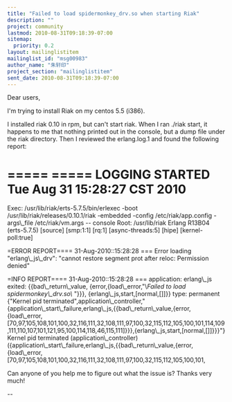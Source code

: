```yaml
---
title: "Failed to load spidermonkey_drv.so when starting Riak"
description: ""
project: community
lastmod: 2010-08-31T09:18:39-07:00
sitemap:
  priority: 0.2
layout: mailinglistitem
mailinglist_id: "msg00983"
author_name: "朱轩印"
project_section: "mailinglistitem"
sent_date: 2010-08-31T09:18:39-07:00
---
```



Dear users,

I'm trying to install Riak on my centos 5.5 (i386).

I installed riak 0.10 in rpm, but can't start riak. When I ran ./riak start,
it happens to me that nothing printed out in the console, but a dump file
under the riak directory.
Then I reviewed the erlang.log.1 and found the following report:

=====
===== LOGGING STARTED Tue Aug 31 15:28:27 CST 2010
=====
Exec: /usr/lib/riak/erts-5.7.5/bin/erlexec -boot
/usr/lib/riak/releases/0.10.1/riak -embedded -config /etc/riak/app.config
-args\\_file /etc/riak/vm.args -- console
Root: /usr/lib/riak
Erlang R13B04 (erts-5.7.5) [source] [smp:1:1] [rq:1] [async-threads:5]
[hipe] [kernel-poll:true]


=ERROR REPORT==== 31-Aug-2010::15:28:28 ===
Error loading "erlang\\_js\\_drv": "cannot restore segment prot after reloc:
Permission denied"

=INFO REPORT==== 31-Aug-2010::15:28:28 ===
 application: erlang\\_js
 exited: {{bad\\_return\\_value,
 {error,{load\\_error,"\\*Failed to load spidermonkey\\_drv.so\\*
"}}},
 {erlang\\_js,start,[normal,[]]}}
 type: permanent
{"Kernel pid
terminated",application\\_controller,"{application\\_start\\_failure,erlang\\_js,{{bad\\_return\\_value,{error,{load\\_error,[70,97,105,108,101,100,32,116,111,32,108,111,97,100,32,115,112,105,100,101,114,109,111,110,107,101,121,95,100,114,118,46,115,111]}}},{erlang\\_js,start,[normal,[]]}}}"}
Kernel pid terminated (application\\_controller)
({application\\_start\\_failure,erlang\\_js,{{bad\\_return\\_value,{error,{load\\_error,[70,97,105,108,101,100,32,116,111,32,108,111,97,100,32,115,112,105,100,101,

Can anyone of you help me to figure out what the issue is? Thanks very much!

--
